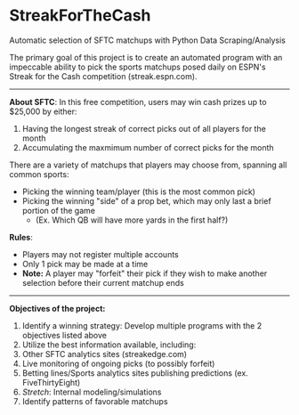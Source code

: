 # StreakForTheCash
Automatic selection of SFTC matchups with Python Data Scraping/Analysis

The primary goal of this project is to create an automated program with an impeccable ability to pick the sports matchups posed daily on ESPN's Streak for the Cash competition (streak.espn.com).

- - - -

__About SFTC__:
In this free competition, users may win cash prizes up to $25,000 by either:

1. Having the longest streak of correct picks out of all players for the month
2. Accumulating the maxmimum number of correct picks for the month

There are a variety of matchups that players may choose from, spanning all common sports:
* Picking the winning team/player (this is the most common pick)
* Picking the winning "side" of a prop bet, which may only last a brief portion of the game
  * (Ex. Which QB will have more yards in the first half?)

__Rules__:
* Players may not register multiple accounts
* Only 1 pick may be made at a time
* __Note:__ A player may "forfeit" their pick if they wish to make another selection before their current matchup ends

- - - -
__Objectives of the project:__

1. Identify a winning strategy: Develop multiple programs with the 2 objectives listed above
2. Utilize the best information available, including:
  1. Other SFTC analytics sites (streakedge.com)
  2. Live monitoring of ongoing picks (to possibly forfeit)
  3. Betting lines/Sports analytics sites publishing predictions (ex. FiveThirtyEight)
  4. *Stretch*: Internal modeling/simulations
3. Identify patterns of favorable matchups
